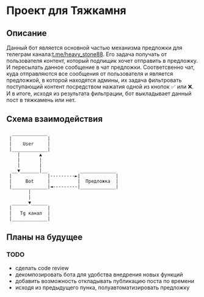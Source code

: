 # Проект для Тяжкамня

## Описание
Данный бот является основной частью механизма предложки для телеграм канала:[t.me/heavy_stone88](https://t.me/heavy_stone88). Его задача получать от пользователя контент, который подпищик хочет отправить в предложку. И пересылать данное сообщение в чат предложки. Соответсвенно чат, куда отправляются все сообщения от пользователя и является предложкой, в которой находятся админы, их задача фильтровать поступающий контент посредством нажатия одной из кнопок ✅ или ❌. И в итоге, исходя из результата фильтрации, бот выкладывает данный пост в тяжкамень или нет.

## Схема взаимодействия
```asciidoc
  _____________
 |             |     
 |    User     |
 |_____________|
    |       ▲
    |       |
    |       |
  __▼_______|__            _____________
 |             |---------►|             |
 |     Bot     |          |  Предложка  |        
 |_____________|◄---------|_____________|
        |                      
        |
  ______▼______
 |             |
 |   Tg канал  |
 |_____________|

```                             
## Планы на будущее
### TODO
+ сделать code review 
+ декомпозировать бота для удобства внедрения новых функций
+ добавить возможность откладывать публикацию поста по времени
+ исходя из предыдущего пунка, полуавтоматизировать предложку
